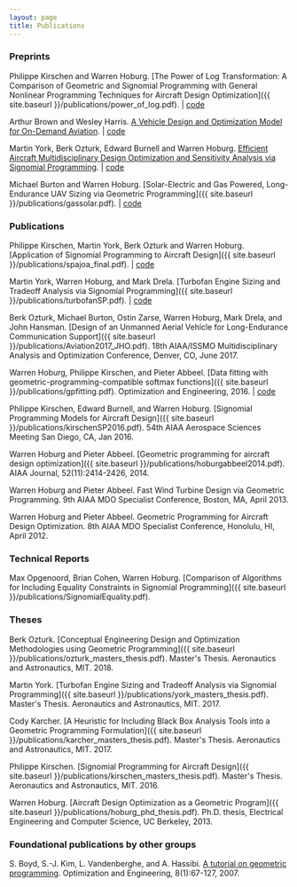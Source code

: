 ```yaml
---
layout: page
title: Publications
---
```


### Preprints

Philippe Kirschen and Warren Hoburg. [The Power of Log Transformation: A Comparison of Geometric and Signomial Programming with General Nonlinear Programming Techniques for Aircraft Design Optimization]({{ site.baseurl }}/publications/power_of_log.pdf). | [code](http://github.com/convexengineering/fmincon)

Arthur Brown and Wesley Harris. [A Vehicle Design and Optimization Model for On-Demand Aviation]({{site.baseurl}}/publications/arthur_ondemand.pdf). | [code](http://github.com/convexengineering/eVTOL)

Martin York, Berk Ozturk, Edward Burnell and Warren Hoburg. [Efficient Aircraft Multidisciplinary Design Optimization and Sensitivity Analysis via Signomial Programming]({{site.baseurl}}/publications/SP_tasopt_watermark.pdf). | [code](http://github.com/convexengineering/SPaircraft)

Michael Burton and Warren Hoburg. [Solar-Electric and Gas Powered, Long-Endurance UAV Sizing via Geometric Programming]({{ site.baseurl }}/publications/gassolar.pdf). | [code](http://github.com/convexengineering/gassolar)

### Publications

Philippe Kirschen, Martin York, Berk Ozturk and Warren Hoburg. [Application of Signomial Programming to Aircraft Design]({{ site.baseurl }}/publications/spajoa_final.pdf). | [code](http://github.com/convexengineering/SPaircraft)

Martin York, Warren Hoburg, and Mark Drela. [Turbofan Engine Sizing and Tradeoff Analysis via Signomial Programming]({{ site.baseurl }}/publications/turbofanSP.pdf). | [code](http://github.com/convexengineering/turbofan)

Berk Ozturk, Michael Burton, Ostin Zarse, Warren Hoburg, Mark Drela, and John Hansman. [Design of an Unmanned Aerial Vehicle for
Long-Endurance Communication Support]({{ site.baseurl }}/publications/Aviation2017_JHO.pdf). 18th AIAA/ISSMO Multidisciplinary Analysis and Optimization Conference, Denver, CO, June 2017.

Warren Hoburg, Philippe Kirschen, and Pieter Abbeel. [Data fitting with geometric-programming-compatible softmax functions]({{ site.baseurl }}/publications/gpfitting.pdf). Optimization and Engineering, 2016. | [code](http://github.com/convexengineering/gpfit)

Philippe Kirschen, Edward Burnell, and Warren Hoburg. [Signomial Programming Models for Aircraft Design]({{ site.baseurl }}/publications/kirschenSP2016.pdf). 54th AIAA Aerospace Sciences Meeting San Diego, CA, Jan 2016.

Warren Hoburg and Pieter Abbeel. [Geometric programming for aircraft design optimization]({{ site.baseurl }}/publications/hoburgabbeel2014.pdf). AIAA Journal, 52(11):2414-2426, 2014.

Warren Hoburg and Pieter Abbeel. Fast Wind Turbine Design via Geometric Programming. 9th AIAA MDO Specialist Conference, Boston, MA, April 2013.

Warren Hoburg and Pieter Abbeel. Geometric Programming for Aircraft Design Optimization. 8th AIAA MDO Specialist Conference, Honolulu, HI, April 2012.

### Technical Reports
Max Opgenoord, Brian Cohen, Warren Hoburg. [Comparison of Algorithms for Including Equality Constraints in Signomial Programming]({{ site.baseurl }}/publications/SignomialEquality.pdf).

### Theses

Berk Ozturk. [Conceptual Engineering Design and Optimization Methodologies using Geometric Programming]({{ site.baseurl }}/publications/ozturk_masters_thesis.pdf). Master's Thesis. Aeronautics and Astronautics, MIT. 2018.

Martin York. [Turbofan Engine Sizing and Tradeoff Analysis via Signomial Programming]({{ site.baseurl }}/publications/york_masters_thesis.pdf). Master's Thesis. Aeronautics and Astronautics, MIT. 2017.

Cody Karcher. [A Heuristic for Including Black Box Analysis Tools into a Geometric Programming Formulation]({{ site.baseurl }}/publications/karcher_masters_thesis.pdf). Master's Thesis. Aeronautics and Astronautics, MIT. 2017.

Philippe Kirschen. [Signomial Programming for Aircraft Design]({{ site.baseurl }}/publications/kirschen_masters_thesis.pdf). Master's Thesis. Aeronautics and Astronautics, MIT. 2016.

Warren Hoburg. [Aircraft Design Optimization as a Geometric Program]({{ site.baseurl }}/publications/hoburg_phd_thesis.pdf). Ph.D. thesis, Electrical Engineering and Computer Science, UC Berkeley, 2013.

### Foundational publications by other groups

S. Boyd, S.-J. Kim, L. Vandenberghe, and A. Hassibi. [A tutorial on geometric programming](http://stanford.edu/~boyd/papers/gp_tutorial.html). Optimization and Engineering, 8(1):67-127, 2007.
